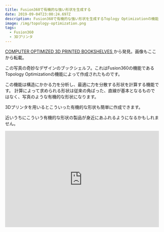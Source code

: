 ```yaml
---
title: Fusion360で有機的な強い形状を生成する
date: 2019-09-04T23:00:24.697Z
description: Fusion360で有機的な強い形状を生成するToplogy Optimizationの機能を紹介します。
image: /img/topology-optimization.png
tags:
  - Fusion360
  - 3Dプリンタ
---
```

[COMPUTER OPTIMIZED 3D PRINTED BOOKSHELVES
](https://hackaday.com/2019/08/02/computer-optimized-3d-printed-bookshelves/)から発見。画像もここから転載。

この写真の奇妙なデザインのブックシェルフ。これはFusion360の機能であるTopology Optimizationの機能によって作成されたものです。

この機能は構造にかかる力を分析し、最適に力を分散する形状を計算する機能です。
計算によって求められる形状は従来の角ばった、直線が基本となるものではなく、写真のような有機的な形状になります。

3Dプリンタを用いるとこういった有機的な形状も簡単に作成できます。

近いうちにこういう有機的な形状の製品が身近にあふれるようになるかもしれません。

<iframe width="100%" height="315" src="https://www.youtube.com/embed/3smr5CEdksc" frameborder="0" allow="accelerometer; autoplay; encrypted-media; gyroscope; picture-in-picture" allowfullscreen></iframe>
